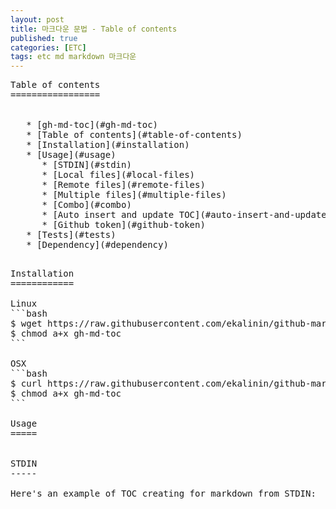 ```yaml
---
layout: post
title: 마크다운 문법 - Table of contents
published: true
categories: [ETC]
tags: etc md markdown 마크다운
---
```

<pre>
Table of contents
=================

<!--ts-->
   * [gh-md-toc](#gh-md-toc)
   * [Table of contents](#table-of-contents)
   * [Installation](#installation)
   * [Usage](#usage)
      * [STDIN](#stdin)
      * [Local files](#local-files)
      * [Remote files](#remote-files)
      * [Multiple files](#multiple-files)
      * [Combo](#combo)
      * [Auto insert and update TOC](#auto-insert-and-update-toc)
      * [Github token](#github-token)
   * [Tests](#tests)
   * [Dependency](#dependency)
<!--te-->
</pre> 
  
  
<pre>
Installation
============

Linux
```bash
$ wget https://raw.githubusercontent.com/ekalinin/github-markdown-toc/master/gh-md-toc
$ chmod a+x gh-md-toc
```

OSX
```bash
$ curl https://raw.githubusercontent.com/ekalinin/github-markdown-toc/master/gh-md-toc -o gh-md-toc
$ chmod a+x gh-md-toc
```

Usage
=====


STDIN
-----

Here's an example of TOC creating for markdown from STDIN:
  
</pre>